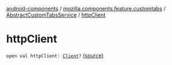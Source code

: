 [android-components](../../index.md) / [mozilla.components.feature.customtabs](../index.md) / [AbstractCustomTabsService](index.md) / [httpClient](./http-client.md)

# httpClient

`open val httpClient: `[`Client`](../../mozilla.components.concept.fetch/-client/index.md)`?` [(source)](https://github.com/mozilla-mobile/android-components/blob/master/components/feature/customtabs/src/main/java/mozilla/components/feature/customtabs/AbstractCustomTabsService.kt#L36)
